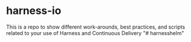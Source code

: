 # harness-io

This is a repo to show different work-arounds, best practices, and scripts related to your use of Harness and Continuous Delivery
"# harnesshelm" 
